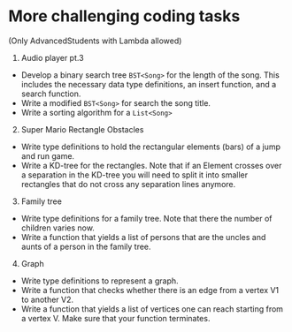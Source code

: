 # More challenging coding tasks

(Only AdvancedStudents with Lambda allowed)

1. Audio player pt.3

  - Develop a binary search tree `BST<Song>` for the length of the song.
    This includes the necessary data type definitions, an insert function, and a search function.
  - Write a modified `BST<Song>` for search the song title.
  - Write a sorting algorithm for a `List<Song>`

2. Super Mario Rectangle Obstacles
  
  - Write type definitions to hold the rectangular elements (bars) of a jump and run game. 
  - Write a KD-tree for the rectangles. Note that if an Element crosses over a separation in the KD-tree you will need to split it into smaller rectangles that do not cross any separation lines anymore.
 
3. Family tree

  - Write type definitions for a family tree. Note that there the number of children varies now.
  - Write a function that yields a list of persons that are the uncles and aunts of a person in the family tree.

4. Graph

  - Write type definitions to represent a graph.
  - Write a function that checks whether there is an edge from a vertex V1 to another V2.
  - Write a function that yields a list of vertices one can reach starting from a vertex V. Make sure that your function terminates.
